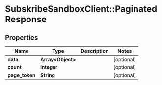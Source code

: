 # SubskribeSandboxClient::PaginatedResponse

## Properties
Name | Type | Description | Notes
------------ | ------------- | ------------- | -------------
**data** | **Array&lt;Object&gt;** |  | [optional] 
**count** | **Integer** |  | [optional] 
**page_token** | **String** |  | [optional] 


